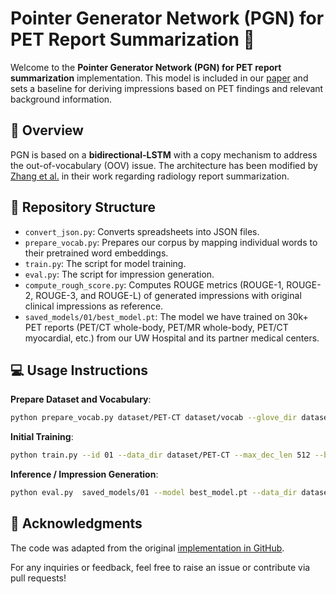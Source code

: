 # Pointer Generator Network (PGN) for PET Report Summarization :bookmark_tabs:

Welcome to the **Pointer Generator Network (PGN) for PET report summarization** implementation. This model is included in our [paper](#link-to-paper) and sets a baseline for deriving impressions based on PET findings and relevant background information.

## :mag_right: Overview

PGN is based on a **bidirectional-LSTM** with a copy mechanism to address the out-of-vocabulary (OOV) issue. The architecture has been modified by [Zhang et al.](https://arxiv.org/abs/1809.04698) in their work regarding radiology report summarization.

## :file_folder: Repository Structure

- `convert_json.py`: Converts spreadsheets into JSON files.
- `prepare_vocab.py`: Prepares our corpus by mapping individual words to their pretrained word embeddings.
- `train.py`: The script for model training.
- `eval.py`: The script for impression generation. 
- `compute_rough_score.py`: Computes ROUGE metrics (ROUGE-1, ROUGE-2, ROUGE-3, and ROUGE-L) of generated impressions with original clinical impressions as reference.
- `saved_models/01/best_model.pt`: The model we have trained on 30k+ PET reports (PET/CT whole-body, PET/MR whole-body, PET/CT myocardial, etc.) from our UW Hospital and its partner medical centers.

## :computer: Usage Instructions

**Prepare Dataset and Vocabulary**:
```bash
python prepare_vocab.py dataset/PET-CT dataset/vocab --glove_dir dataset/glove --wv_file radglove.800M.100d.txt --wv_dim 100 --lower
```

**Initial Training**:
```bash
python train.py --id 01 --data_dir dataset/PET-CT --max_dec_len 512 --background --num_epoch 30 --batch_size 25
```

**Inference / Impression Generation**:
```bash 
python eval.py  saved_models/01 --model best_model.pt --data_dir dataset/PET-CT --dataset test --gold saved_predictions/01/test_ref.txt --out saved_predictions/01/test_pred.txt
```

## 👏 Acknowledgments

The code was adapted from the original [implementation in GitHub](https://github.com/yuhaozhang/summarize-radiology-findings).

For any inquiries or feedback, feel free to raise an issue or contribute via pull requests!

